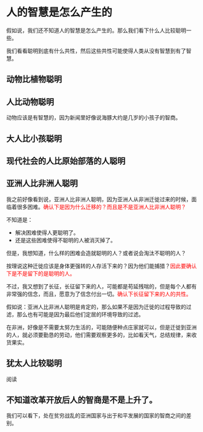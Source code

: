 

# 人的智慧是怎么产生的

假如说，我们还不知道人的智慧是怎么产生的。那么我们看下什么人比较聪明一些。

我们看看聪明到底有什么共性，然后这些共性可能使得人类从没有智慧到有了智慧。

## 动物比植物聪明




## 人比动物聪明

动物应该是有智慧的，因为新闻里好像说海豚大约是几岁的小孩子的智商。


## 大人比小孩聪明




## 现代社会的人比原始部落的人聪明







## 亚洲人比非洲人聪明


我之前好像看到说，亚洲人比非洲人聪明，因为亚洲人从非洲迁徙过来的时候，面临着很多困难。<span style="color:red;">确认下是因为什么迁移的？而且是不是亚洲人比非洲人聪明？</span>

不知道是：

- 解决困难使得人更聪明了。
- 还是这些困难使得不聪明的人被消灭掉了。


但是，我想知道，什么样的困难会造就聪明的人？或者说会淘汰不聪明的人？

按理说这种迁徙应该是身体更强转的人存活下来的？因为他们能捕猎？<span style="color:red;">因此要确认下是不是留下的是聪明的人。</span>

不过，我又想到了长征，长征留下来的人，可能都是苟延残喘的，但是每个人都有非常强的信念，而且，愿意为了信念付出一切。<span style="color:red;">确认下长征留下来的人的共性。</span>



假如说：亚洲人比非洲人聪明是肯定的，那么如果不是因为迁徙的过程导致的过滤，那么也有可能是因为最后他们定居的环境导致的过滤。

在非洲，好像是不需要太努力生活的，可能随便种点庄家就可以，但是迁徙到亚洲的人，就必须要勤恳的劳动，他们需要观察更多的，比如看天气，总结规律，来收货果实。




## 犹太人比较聪明

阅读




## 不知道改革开放后人的智商是不是上升了。

我们可以看下，处在贫穷战乱的亚洲国家与出于和平发展的国家的智商之间的差别。
